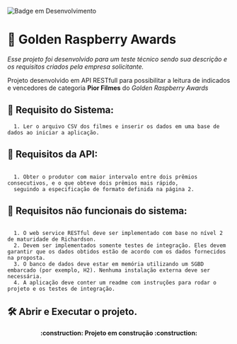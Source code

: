 ![Badge em Desenvolvimento](http://img.shields.io/static/v1?label=STATUS&message=EM%20DESENVOLVIMENTO&color=GREEN&style=for-the-badge)

# :rocket: Golden Raspberry Awards

*Esse projeto foi desenvolvido para um teste técnico sendo sua descrição e os requisitos criados pela empresa solicitante.*

Projeto desenvolvido em API RESTfull para possibilitar a leitura de indicados e vencedores de categoria **Pior Filmes** do *Golden Raspberry Awards*


## :hammer: Requisito do Sistema:
```
  1. Ler o arquivo CSV dos filmes e inserir os dados em uma base de dados ao iniciar a aplicação.
```
	
## :hammer: Requisitos da API:
```

  1. Obter o produtor com maior intervalo entre dois prêmios consecutivos, e o que obteve dois prêmios mais rápido, 
  seguindo a especificação de formato definida na página 2.

```
	
## :hammer: Requisitos não funcionais do sistema:
```

  1. O web service RESTful deve ser implementado com base no nível 2 de maturidade de Richardson.
  2. Devem ser implementados somente testes de integração. Eles devem garantir que os dados obtidos estão de acordo com os dados fornecidos na proposta.
  3. O banco de dados deve estar em memória utilizando um SGBD embarcado (por exemplo, H2). Nenhuma instalação externa deve ser necessária.
  4. A aplicação deve conter um readme com instruções para rodar o projeto e os testes de integração.

```

## :hammer_and_wrench: Abrir e Executar o projeto.



<h4 align="center"> 
    :construction:  Projeto em construção  :construction:
</h4>